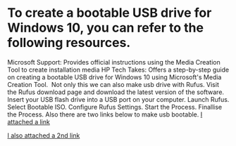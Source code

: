 # To create a bootable USB drive for Windows 10, you can refer to the following resources.
Microsoft Support: Provides official instructions using the Media Creation Tool to create installation media
HP Tech Takes: Offers a step-by-step guide on creating a bootable USB drive for Windows 10 using Microsoft's Media Creation Tool. ​
Not only this we can also make usb drive with Rufus.
 Visit the Rufus download page and download the latest version of the software.
  Insert your USB flash drive into a USB port on your computer.
  Launch Rufus.
Select Bootable ISO.
Configure Rufus Settings.
Start the Process.
Finallise the Process.
Also there are two links below to make usb bootable.
[I attached a link](https://kb.filewave.com/books/filewave-general-info/page/rufus-creating-bootable-usb-drives.)

[I also attached a 2nd link](https://answers.microsoft.com/en-us/windows/forum/all/using-rufus-to-create-installation-usb/bfdef191-066c-4bab-b65b-84f2d6e1e248.)
